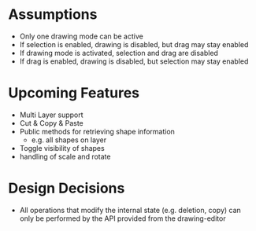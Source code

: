 # Assumptions

- Only one drawing mode can be active
- If selection is enabled, drawing is disabled, but drag may stay enabled
- If drawing mode is activated, selection and drag are disabled
- If drag is enabled, drawing is disabled, but selection may stay enabled

# Upcoming Features

- Multi Layer support
- Cut & Copy & Paste
- Public methods for retrieving shape information
    - e.g. all shapes on layer
- Toggle visibility of shapes
- handling of scale and rotate

# Design Decisions

- All operations that modify the internal state (e.g. deletion, copy) can only be performed by the API provided from the drawing-editor